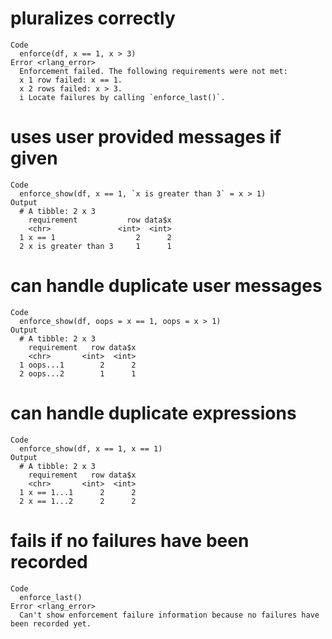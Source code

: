 # pluralizes correctly

    Code
      enforce(df, x == 1, x > 3)
    Error <rlang_error>
      Enforcement failed. The following requirements were not met:
      x 1 row failed: x == 1.
      x 2 rows failed: x > 3.
      i Locate failures by calling `enforce_last()`.

# uses user provided messages if given

    Code
      enforce_show(df, x == 1, `x is greater than 3` = x > 1)
    Output
      # A tibble: 2 x 3
        requirement           row data$x
        <chr>               <int>  <int>
      1 x == 1                  2      2
      2 x is greater than 3     1      1

# can handle duplicate user messages

    Code
      enforce_show(df, oops = x == 1, oops = x > 1)
    Output
      # A tibble: 2 x 3
        requirement   row data$x
        <chr>       <int>  <int>
      1 oops...1        2      2
      2 oops...2        1      1

# can handle duplicate expressions

    Code
      enforce_show(df, x == 1, x == 1)
    Output
      # A tibble: 2 x 3
        requirement   row data$x
        <chr>       <int>  <int>
      1 x == 1...1      2      2
      2 x == 1...2      2      2

# fails if no failures have been recorded

    Code
      enforce_last()
    Error <rlang_error>
      Can't show enforcement failure information because no failures have been recorded yet.

